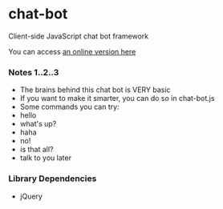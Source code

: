 chat-bot
========
Client-side JavaScript chat bot framework

You can access [an online version here](http://liouh.com/bot/)

### Notes 1..2..3

* The brains behind this chat bot is VERY basic
* If you want to make it smarter, you can do so in chat-bot.js
* Some commands you can try:
 * hello
 * what's up?
 * haha
 * no!
 * is that all?
 * talk to you later

### Library Dependencies

* jQuery
